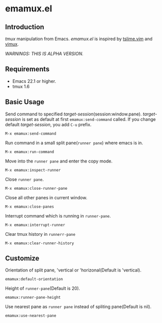 emamux.el
==================

Introduction
------------
*tmux* manipulation from Emacs. *emamux.el* is inspired by
[tslime.vim](https://github.com/kikijump/tslime.vim) and
[vimux](https://github.com/benmills/vimux/).

*WARNINGS: THIS IS ALPHA VERSION.*


Requirements
------------
* Emacs 22.1 or higher.
* tmux 1.6


Basic Usage
-----------

Send command to specified *target-session*(session:window.pane).
*target-session* is set as default at first `emamux:send-command` called.
If you change default *target-session*, you add `C-u` prefix.

    M-x emamux:send-command

Run command in a small split pane(`runner pane`) where emacs is in.

    M-x emamux:run-command

Move into the `runner pane` and enter the copy mode.

    M-x emamux:inspect-runner

Close `runner pane`.

    M-x emamux:close-runner-pane

Close all other panes in current window.

    M-x emamux:close-panes

Interrupt command which is running in `runner-pane`.

    M-x emamux:interrupt-runner

Clear tmux history in `runnerr-pane`

    M-x emamux:clear-runner-history


Customize
---------

Orientation of split pane, 'vertical or 'horizonal(Default is 'vertical).

    emamux:default-orientation

Height of `runner-pane`(Default is 20).

    emamux:runner-pane-height

Use nearest pane as `runner pane` instead of spliting pane(Default is nil).

    emamux:use-nearest-pane
